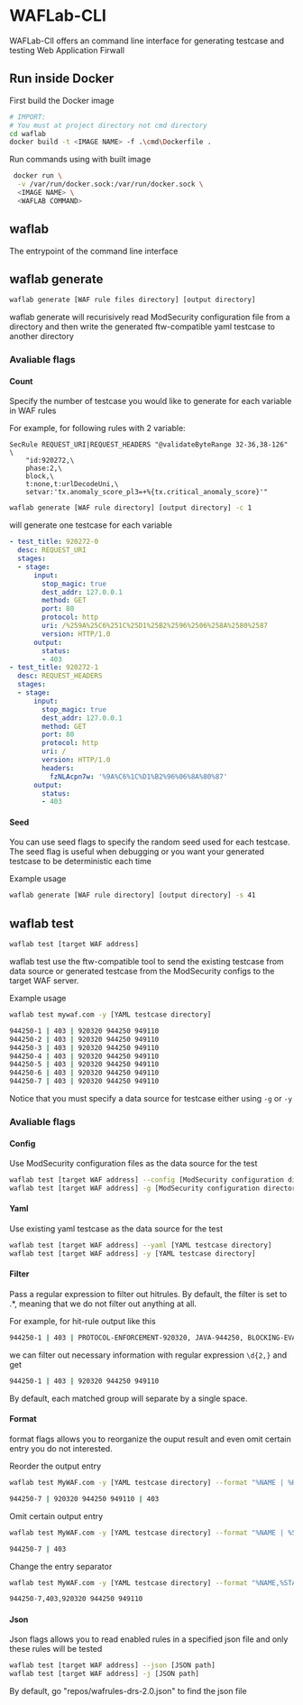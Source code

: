 # WAFLab-CLI

WAFLab-ClI offers an command line interface for generating testcase and testing Web Application Firwall

## Run inside Docker

First build the Docker image

```bash
# IMPORT:
# You must at project directory not cmd directory
cd waflab
docker build -t <IMAGE NAME> -f .\cmd\Dockerfile .
```

Run commands using with built image

```bash
 docker run \
  -v /var/run/docker.sock:/var/run/docker.sock \
  <IMAGE NAME> \
  <WAFLAB COMMAND>
```

## waflab

The entrypoint of the command line interface

## waflab generate

```bash
waflab generate [WAF rule files directory] [output directory]
```

waflab generate will recurisively read ModSecurity configuration file from a directory and then write the generated ftw-compatible yaml testcase to another directory  

### Avaliable flags

#### Count

Specify the number of testcase you would like to generate for each variable in WAF rules

For example, for following rules with 2 variable:

```
SecRule REQUEST_URI|REQUEST_HEADERS "@validateByteRange 32-36,38-126" \
    "id:920272,\
    phase:2,\
    block,\
    t:none,t:urlDecodeUni,\
    setvar:'tx.anomaly_score_pl3=+%{tx.critical_anomaly_score}'"
```

```bash
waflab generate [WAF rule directory] [output directory] -c 1
```

will generate one testcase for each variable

```yaml
- test_title: 920272-0
  desc: REQUEST_URI
  stages:
  - stage:
      input:
        stop_magic: true
        dest_addr: 127.0.0.1
        method: GET
        port: 80
        protocol: http
        uri: /%259A%25C6%251C%25D1%25B2%2596%2506%258A%2580%2587
        version: HTTP/1.0
      output:
        status:
        - 403
- test_title: 920272-1
  desc: REQUEST_HEADERS
  stages:
  - stage:
      input:
        stop_magic: true
        dest_addr: 127.0.0.1
        method: GET
        port: 80
        protocol: http
        uri: /
        version: HTTP/1.0
        headers:
          fzNLAcpn7w: '%9A%C6%1C%D1%B2%96%06%8A%80%87'
      output:
        status:
        - 403
```

#### Seed

You can use seed flags to specify the random seed used for each testcase. The seed flag is useful when debugging or you want your generated testcase to be deterministic each time

Example usage

```bash
waflab generate [WAF rule directory] [output directory] -s 41
```

## waflab test

```bash
waflab test [target WAF address]
```

waflab test use the ftw-compatible tool to send the existing testcase from data source or generated testcase from the ModSecurity configs to the target WAF server. 

Example usage

```bash
waflab test mywaf.com -y [YAML testcase directory]

944250-1 | 403 | 920320 944250 949110
944250-2 | 403 | 920320 944250 949110
944250-3 | 403 | 920320 944250 949110
944250-4 | 403 | 920320 944250 949110
944250-5 | 403 | 920320 944250 949110
944250-6 | 403 | 920320 944250 949110
944250-7 | 403 | 920320 944250 949110
```

Notice that you must specify a data source for testcase either using ```-g``` or ```-y```

### Avaliable flags

#### Config 

Use ModSecurity configuration files as the data source for the test

```bash
waflab test [target WAF address] --config [ModSecurity configuration directory]
waflab test [target WAF address] -g [ModSecurity configuration directory]
```

#### Yaml

Use existing yaml testcase as the data source for the test

```bash
waflab test [target WAF address] --yaml [YAML testcase directory]
waflab test [target WAF address] -y [YAML testcase directory]
```

#### Filter 

Pass a regular expression to filter out hitrules. By default, the filter is set to .*, meaning that we do not filter out anything at all.

For example, for hit-rule output like this

```bash
944250-1 | 403 | PROTOCOL-ENFORCEMENT-920320, JAVA-944250, BLOCKING-EVALUATION-949110
```

we can filter out necessary information with regular expression ```\d{2,}``` and get

```bash
944250-1 | 403 | 920320 944250 949110
```

By default, each matched group will separate by a single space.

#### Format 

format flags allows you to reorganize the ouput result and even omit certain entry you do not interested. 

Reorder the output entry

```bash
waflab test MyWAF.com -y [YAML testcase directory] --format "%NAME | %HIT | %STATUS"

944250-7 | 920320 944250 949110 | 403 
```

Omit certain output entry

```bash
waflab test MyWAF.com -y [YAML testcase directory] --format "%NAME | %STATUS"

944250-7 | 403 
```

Change the entry separator

```bash
waflab test MyWAF.com -y [YAML testcase directory] --format "%NAME,%STATUS,%HIT"

944250-7,403,920320 944250 949110  
```

#### Json

Json flags allows you to read enabled rules in a specified json file and only these rules will be tested

```bash
waflab test [target WAF address] --json [JSON path]
waflab test [target WAF address] -j [JSON path]
```

By default, go "repos/wafrules-drs-2.0.json" to find the json file